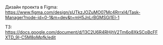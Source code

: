 Дизайн проекта в Figma: https://www.figma.com/design/sUTkzJOZuMO07Mc4RrrxI4/Task-Manager?node-id=0-1&m=dev&t=mH5JnLrBGMSGi1El-1

ТЗ: https://docs.google.com/document/d/13C2U6R4RHjhV2Tm6o8XkSCoBcFFXTD_9I-C5M8oMpfk/edit
